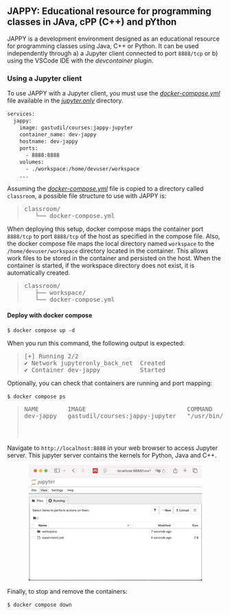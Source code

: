 ## JAPPY: Educational resource for programming classes in **JA**va, c**PP** (C++) and p**Y**thon

JAPPY is a development environment designed as an educational resource for programming classes using Java, C++ or Python. It can be used independently through a) a Jupyter client connected to port `8888/tcp` or b) using the VSCode IDE with the *devcontainer* plugin.

### Using a Jupyter client

To use JAPPY with a Jupyter client, you must use the [_docker-compose.yml_](jupyter.only/docker-compose.yml) file available in the [_jupyter.only_](jupyter.only/) directory.

```
services:
  jappy:
    image: gastudil/courses:jappy-jupyter
    container_name: dev-jappy
    hostname: dev-jappy
    ports:
      - 8888:8888
    volumes:
      - ./workspace:/home/devuser/workspace
    ...
```

Assuming the [_docker-compose.yml_](jupyter.only/docker-compose.yml)  file is copied to a directory called `classroom`, a possible file structure to use with JAPPY is:

><pre>
>classroom/
>    └── docker-compose.yml
></pre>

When deploying this setup, docker compose maps the container port `8888/tcp` to port `8888/tcp` of the host as specified in the compose file. Also, the docker compose file maps the local directory named `workspace` to the `/home/devuser/workspace` directory located in the container. This allows work files to be stored in the container and persisted on the host. When the container is started, if the workspace directory does not exist, it is automatically created.

><pre>
>classroom/
>    ├── workspace/
>    └── docker-compose.yml
></pre>

#### Deploy with docker compose

```
$ docker compose up -d
```

When you run this command, the following output is expected:

><pre>
>[+] Running 2/2
> ✔ Network jupyteronly_back_net  Created                                                                                               0.0s 
> ✔ Container dev-jappy           Started  
></pre>

Optionally, you can check that containers are running and port mapping:

```
$ docker compose ps
```
><pre>
>NAME        IMAGE                            COMMAND                  SERVICE   CREATED          STATUS          PORTS
>dev-jappy   gastudil/courses:jappy-jupyter   "/usr/bin/supervisor…"   jappy     42 seconds ago   Up 41 seconds   80/tcp, 0.0.0.0:8888->8888/tcp
><pre>

Navigate to `http://localhost:8888` in your web browser to access Jupyter server. This jupyter server contains the kernels for Python, Java and C++.

<div align="center">
<img src="imgs/jupyter-window.png" width="80%">
</div>

Finally, to stop and remove the containers:

```
$ docker compose down
```
